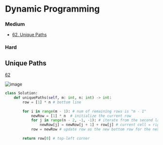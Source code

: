 # Dynamic Programming
<!------------------------------------------------------------------------------------------------------------------------------------------------------>
### Medium
- [62. Unique Paths](#Unique-Paths)


### Hard


<!------------------------------------------------------------------------------------------------------------------------------------------------------>
<!--Easy-->
## Unique Paths
[62](https://leetcode.com/problems/Unique-Paths/)

![image](https://github.com/user-attachments/assets/8819c630-f086-4598-b86a-86fd0dde6df1)

```python
class Solution:
    def uniquePaths(self, m: int, n: int) -> int:
        row = [1] * n # bottom line
        
        for i in range(m - 1): # num of remaining rows is "m - 1" 
            newRow = [1] * n  # initialize the current row
            for j in range(n - 2, -1, -1): # iterate from the second last cell (right to left)
                newRow[j] = newRow[j + 1] + row[j] # current cell = right cell + bottom cell
            row = newRow # update row as the new bottom row for the next iteration 
        
        return row[0] # top-left corner
```

